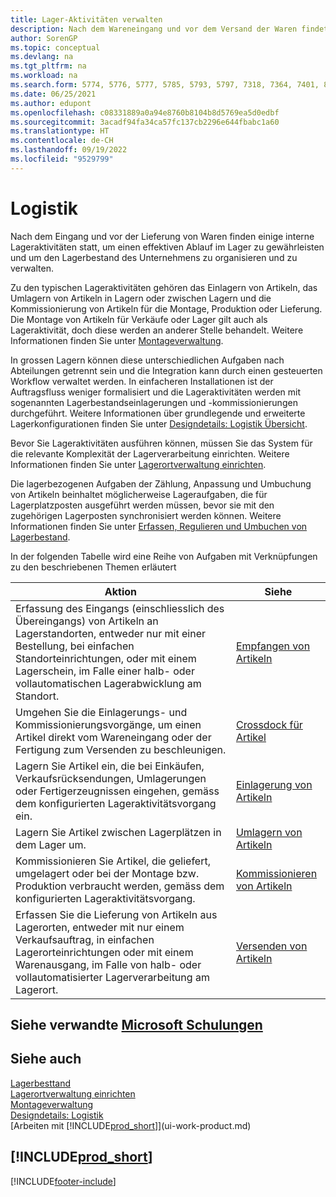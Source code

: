```yaml
---
title: Lager-Aktivitäten verwalten
description: Nach dem Wareneingang und vor dem Versand der Waren findet eine Reihe von internen Lageraktivitäten statt, um einen effektiven Flow durch das Lager zu gewährleisten.
author: SorenGP
ms.topic: conceptual
ms.devlang: na
ms.tgt_pltfrm: na
ms.workload: na
ms.search.form: 5774, 5776, 5777, 5785, 5793, 5797, 7318, 7364, 7401, 8909, 9000, 9008, 9009, 9050, 9053, 9056
ms.date: 06/25/2021
ms.author: edupont
ms.openlocfilehash: c08331889a0a94e8760b8104b8d5769ea5d0edbf
ms.sourcegitcommit: 3acadf94fa34ca57fc137cb2296e644fbabc1a60
ms.translationtype: HT
ms.contentlocale: de-CH
ms.lasthandoff: 09/19/2022
ms.locfileid: "9529799"
---
```

# <a name="warehouse-management"></a>Logistik

Nach dem Eingang und vor der Lieferung von Waren finden einige interne Lageraktivitäten statt, um einen effektiven Ablauf im Lager zu gewährleisten und um den Lagerbestand des Unternehmens zu organisieren und zu verwalten.

Zu den typischen Lageraktivitäten gehören das Einlagern von Artikeln, das Umlagern von Artikeln in Lagern oder zwischen Lagern und die Kommissionierung von Artikeln für die Montage, Produktion oder Lieferung. Die Montage von Artikeln für Verkäufe oder Lager gilt auch als Lageraktivität, doch diese werden an anderer Stelle behandelt. Weitere Informationen finden Sie unter [Montageverwaltung](assembly-assemble-items.md).  

In grossen Lagern können diese unterschiedlichen Aufgaben nach Abteilungen getrennt sein und die Integration kann durch einen gesteuerten Workflow verwaltet werden. In einfacheren Installationen ist der Auftragsfluss weniger formalisiert und die Lageraktivitäten werden mit sogenannten Lagerbestandseinlagerungen und -kommissionierungen durchgeführt. Weitere Informationen über grundlegende und erweiterte Lagerkonfigurationen finden Sie unter [Designdetails: Logistik Übersicht](design-details-warehouse-overview.md).

Bevor Sie Lageraktivitäten ausführen können, müssen Sie das System für die relevante Komplexität der Lagerverarbeitung einrichten. Weitere Informationen finden Sie unter [Lagerortverwaltung einrichten](warehouse-setup-warehouse.md).

Die lagerbezogenen Aufgaben der Zählung, Anpassung und Umbuchung von Artikeln beinhaltet möglicherweise Lageraufgaben, die für Lagerplatzposten ausgeführt werden müssen, bevor sie mit den zugehörigen Lagerposten synchronisiert werden können. Weitere Informationen finden Sie unter [Erfassen, Regulieren und Umbuchen von Lagerbestand](inventory-how-count-adjust-reclassify.md).

 In der folgenden Tabelle wird eine Reihe von Aufgaben mit Verknüpfungen zu den beschriebenen Themen erläutert   

|**Aktion**|**Siehe**|  
|------------|-------------|  
|Erfassung des Eingangs (einschliesslich des Übereingangs) von Artikeln an Lagerstandorten, entweder nur mit einer Bestellung, bei einfachen Standorteinrichtungen, oder mit einem Lagerschein, im Falle einer halb- oder vollautomatischen Lagerabwicklung am Standort.|[Empfangen von Artikeln](warehouse-how-receive-items.md)|
|Umgehen Sie die Einlagerungs- und Kommissionierungsvorgänge, um einen Artikel direkt vom Wareneingang oder der Fertigung zum Versenden zu beschleunigen.|[Crossdock für Artikel](warehouse-how-to-cross-dock-items.md)|
|Lagern Sie Artikel ein, die bei Einkäufen, Verkaufsrücksendungen, Umlagerungen oder Fertigerzeugnissen eingehen, gemäss dem konfigurierten Lageraktivitätsvorgang ein.|[Einlagerung von Artikeln](warehouse-put-away-items.md)|
|Lagern Sie Artikel zwischen Lagerplätzen in dem Lager um.|[Umlagern von Artikeln](warehouse-move-items.md)|
|Kommissionieren Sie Artikel, die geliefert, umgelagert oder bei der Montage bzw. Produktion verbraucht werden, gemäss dem konfigurierten Lageraktivitätsvorgang.|[Kommissionieren von Artikeln](warehouse-pick-items.md)|
|Erfassen Sie die Lieferung von Artikeln aus Lagerorten, entweder mit nur einem Verkaufsauftrag, in einfachen Lagerorteinrichtungen oder mit einem Warenausgang, im Falle von halb- oder vollautomatisierter Lagerverarbeitung am Lagerort.|[Versenden von Artikeln](warehouse-how-ship-items.md)|  

## <a name="see-related-microsoft-training"></a>Siehe verwandte [Microsoft Schulungen](/training/modules/get-started-warehouse-management/)

## <a name="see-also"></a>Siehe auch 

[Lagerbesttand](inventory-manage-inventory.md)  
[Lagerortverwaltung einrichten](warehouse-setup-warehouse.md)  
[Montageverwaltung](assembly-assemble-items.md)  
[Designdetails: Logistik](design-details-warehouse-management.md)  
[Arbeiten mit [!INCLUDE[prod_short](includes/prod_short.md)]](ui-work-product.md)  

## [!INCLUDE[prod_short](includes/free_trial_md.md)]  


[!INCLUDE[footer-include](includes/footer-banner.md)]
